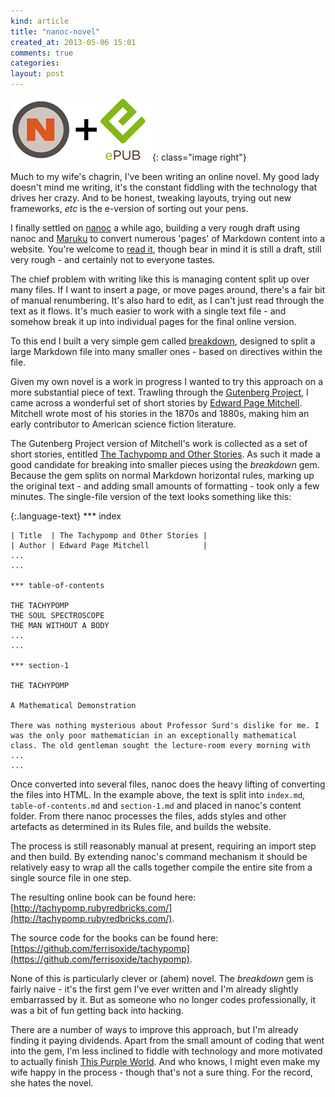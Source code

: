 ```yaml
---
kind: article
title: "nanoc-novel"
created_at: 2013-05-06 15:01
comments: true
categories:
layout: post
---
```


![nanoc and ePub logos](/images/posts/nanoc-epub-logos.png){: class="image right"}

Much to my wife's chagrin, I've been writing an online novel. My good lady doesn't mind me writing, it's the constant fiddling with the technology that drives her crazy. And to be honest, tweaking layouts, trying out new frameworks, _etc_ is the e-version of sorting out your pens.

<!--READMORE-->

I finally settled on [nanoc](http://nanoc.ws/) a while ago, building a very rough draft using nanoc and [Maruku](https://github.com/bhollis/maruku) to convert numerous 'pages' of Markdown content into a website. You're welcome to [read it](http://thispurpleworld.com), though bear in mind it is still a draft, still very rough - and certainly not to everyone tastes.

The chief problem with writing like this is managing content split up over many files. If I want to insert a page, or move pages around, there's a fair bit of manual renumbering. It's also hard to edit, as I can't just read through the text as it flows. It's much easier to work with a single text file - and somehow break it up into individual pages for the final online version.

To this end I built a very simple gem called [breakdown](https://github.com/ferrisoxide/breakdown), designed to split a large Markdown file into many smaller ones - based on directives within the file.

Given my own novel is a work in progress I wanted to try this approach on a more substantial piece of text. Trawling through the [Gutenberg Project](http://gutenberg.net.au), I came across a wonderful set of short stories by [Edward Page Mitchell](http://en.wikipedia.org/wiki/Edward_Page_Mitchell). Mitchell wrote most of his stories in the 1870s and 1880s, making him an early contributor to American science fiction literature.

The Gutenberg Project version of Mitchell's work is collected as a set of short stories, entitled [The Tachypomp and Other Stories](http://gutenberg.net.au/ebooks06/0602521.txt). As such it made a good candidate for breaking into smaller pieces using the *breakdown* gem. Because the gem splits on normal Markdown horizontal rules, marking up the original text - and adding small amounts of formatting - took only a few minutes. The single-file version of the text looks something like this:


{:.language-text}
    *** index

    | Title  | The Tachypomp and Other Stories |
    | Author | Edward Page Mitchell            |
    ...
    ...

    *** table-of-contents

    THE TACHYPOMP
    THE SOUL SPECTROSCOPE
    THE MAN WITHOUT A BODY
    ...
    ...

    *** section-1

    THE TACHYPOMP

    A Mathematical Demonstration

    There was nothing mysterious about Professor Surd's dislike for me. I
    was the only poor mathematician in an exceptionally mathematical
    class. The old gentleman sought the lecture-room every morning with
    ...
    ...


Once converted into several files, nanoc does the heavy lifting of converting the files into HTML. In the example above, the text is split into `index.md`, `table-of-contents.md` and `section-1.md` and placed in nanoc's content folder. From there nanoc processes the files, adds styles and other artefacts as determined in its Rules file, and builds the website.

The process is still reasonably manual at present, requiring an import step and then build. By extending nanoc's command mechanism it should be relatively easy to wrap all the calls together compile the entire site from a single source file in one step.

The resulting online book can be found here: [http://tachypomp.rubyredbricks.com/](http://tachypomp.rubyredbricks.com/).

The source code for the books can be found here: [https://github.com/ferrisoxide/tachypomp](https://github.com/ferrisoxide/tachypomp).

None of this is particularly clever or (ahem) novel. The *breakdown* gem is fairly naive - it's the first gem I've ever written and I'm already slightly embarrassed by it. But as someone who no longer codes professionally, it was a bit of fun getting back into hacking.

There are a number of ways to improve this approach, but I'm already finding it paying dividends. Apart from the small amount of coding that went into the gem, I'm less inclined to fiddle with technology and more motivated to actually finish [This Purple World](http://thispurpleworld.com). And who knows, I might even make my wife happy in the process - though that's not a sure thing. For the record, she hates the novel.
